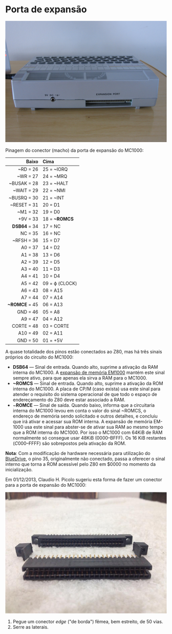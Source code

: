 # Porta de expansão

![](img/Cce_mc-1000_conectores_traseira.jpg)

Pinagem do conector (macho) da porta de expansão do MC1000:

| Baixo | Cima |
| ----: | :--- |
| ~RD = 26 | 25 = ~IORQ |
| ~WR = 27 | 24 = ~MRQ |
| ~BUSAK = 28 | 23 = ~HALT |
| ~WAIT = 29 | 22 = ~NMI |
| ~BUSRQ = 30 | 21 = ~INT |
| ~RESET = 31 | 20 = D1 |
| ~M1 = 32 | 19 = D0 |
| +9V = 33 | 18 = **~ROMCS** |
| **DSB64** = 34 | 17 = NC |
| NC = 35 | 16 = NC |
| ~RFSH = 36 | 15 = D7 |
| A0 = 37 | 14 = D2 |
| A1 = 38 | 13 = D6 |
| A2 = 39 | 12 = D5 |
| A3 = 40 | 11 = D3 |
| A4 = 41 | 10 = D4 |
| A5 = 42 | 09 = ϕ (CLOCK) |
| A6 = 43 | 08 = A15 |
| A7 = 44 | 07 = A14 |
| **~ROMCE** = 45 | 06 = A13 |
| GND = 46 | 05 = A8 |
| A9 = 47 | 04 = A12 |
| CORTE = 48 | 03 = CORTE |
| A10 = 49 | 02 = A11 |
| GND = 50 | 01 = +5V |

A quase totalidade dos pinos estão conectados ao Z80, mas há três sinais próprios do circuito do MC1000:

*   **DSB64** — Sinal de entrada. Quando alto, suprime a ativação da RAM interna do MC1000. A [expansão de memória EM1000](perifericos) mantém este sinal sempre ativo, para que apenas ela sirva a RAM para o MC1000.
*   **~ROMCS** — Sinal de entrada. Quando alto, suprime a ativação da ROM interna do MC1000. A placa de CP/M (caso exista) usa este sinal para atender o requisito do sistema operacional de que todo o espaço de endereçamento do Z80 deve estar associado a RAM.
*   ~**ROMCE** — Sinal de saída. Quando baixo, informa que a circuitaria interna do MC1000 levou em conta o valor do sinal ~ROMCS, o endereço de memória sendo solicitado e outros detalhes, e concluiu que irá ativar e acessar sua ROM interna. A expansão de memória EM-1000 usa este sinal para abster-se de ativar sua RAM ao mesmo tempo que a ROM interna do MC1000. Por isso o MC1000 com 64KiB de RAM normalmente só consegue usar 48KiB ($0000–$BFFF). Os 16 KiB restantes ($C000–$FFFF) são sobrepostos pela ativação da ROM.

**Nota**: Com a modificação de hardware necessária para utilização do [BlueDrive](bluedrive), o pino 35, originalmente não conectado, passa a oferecer o sinal interno que torna a ROM acessível pelo Z80 em $0000 no momento da inicialização.

Em 01/12/2013, Claudio H. Picolo sugeriu esta forma de fazer um conector para a porta de expansão do MC1000:

![](img/936038_10201242484612882_613977946_n.jpg)

1.  Pegue um conector *edge* ("de borda") fêmea, bem estreito, de 50 vias.
2.  Serre as laterais.
